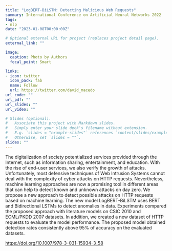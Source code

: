 ```yaml
---
title: "LogBERT-BiLSTM: Detecting Malicious Web Requests"
summary: International Conference on Artificial Neural Networks 2022
tags:
- nlp
date: "2023-01-08T00:00:00Z"

# Optional external URL for project (replaces project detail page).
external_link: ""

image:
  caption: Photo by Authors
  focal_point: Smart

links:
- icon: twitter
  icon_pack: fab
  name: Follow
  url: https://twitter.com/david_macedo
url_code: ""
url_pdf: ""
url_slides: ""
url_video: ""

# Slides (optional).
#   Associate this project with Markdown slides.
#   Simply enter your slide deck's filename without extension.
#   E.g. `slides = "example-slides"` references `content/slides/example-slides.md`.
#   Otherwise, set `slides = ""`.
slides: ""
---
```


The digitalization of society potentialized services provided through the Internet, such as information sharing, entertainment, and education. With the rise of end-user services, we also verify the growth of attacks. Unfortunately, most defensive techniques of Web Intrusion Systems cannot deal with the complexity of cyber attacks on HTTP requests. Nevertheless, machine learning approaches are now a promising tool in different areas that can help to detect known and unknown attacks on day zero. We propose a new approach to detect possible attacks on HTTP requests based on machine learning. The new model LogBERT-BiLSTM uses BERT and Bidirectional LSTMs to detect anomalies in data. Experiments compared the proposed approach with literature models on CSIC 2010 and ECML/PKDD 2007 datasets. In addition, we created a new dataset of HTTP requests to evaluate the model performance. The proposed model obtained detection rates consistently above 95% of accuracy on the evaluated datasets.

https://doi.org/10.1007/978-3-031-15934-3_58
